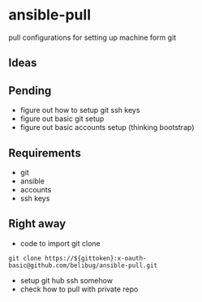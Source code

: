 # ansible-pull
pull configurations for setting up machine form git

## Ideas

## Pending

- figure out how to setup git ssh keys
- figure out basic git setup
- figure out basic accounts setup (thinking bootstrap)

## Requirements

- git
- ansible
- accounts
- ssh keys

## Right away

- code to import git clone

```
git clone https://${gittoken}:x-oauth-basic@github.com/belibug/ansible-pull.git
```
- setup git hub ssh somehow
- check how to pull with private repo